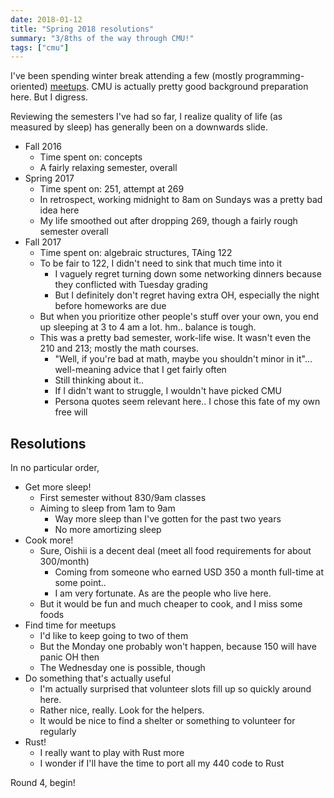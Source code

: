 ```yaml
---
date: 2018-01-12
title: "Spring 2018 resolutions"
summary: "3/8ths of the way through CMU!"
tags: ["cmu"]
---
```


I've been spending winter break attending a few (mostly programming-oriented) [meetups](https://www.meetup.com/cities/us/pa/pittsburgh/). CMU is actually pretty good background preparation here. But I digress.

Reviewing the semesters I've had so far, I realize quality of life (as measured by sleep) has generally been on a downwards slide.

- Fall 2016
	- Time spent on: concepts
	- A fairly relaxing semester, overall
- Spring 2017
	- Time spent on: 251, attempt at 269
	- In retrospect, working midnight to 8am on Sundays was a pretty bad idea here
	- My life smoothed out after dropping 269, though a fairly rough semester overall
- Fall 2017
	- Time spent on: algebraic structures, TAing 122
	- To be fair to 122, I didn't need to sink that much time into it
		- I vaguely regret turning down some networking dinners because they conflicted with Tuesday grading
		- But I definitely don't regret having extra OH, especially the night before homeworks are due
	- But when you prioritize other people's stuff over your own, you end up sleeping at 3 to 4 am a lot. hm.. balance is tough.
	- This was a pretty bad semester, work-life wise. It wasn't even the 210 and 213; mostly the math courses.
		- "Well, if you're bad at math, maybe you shouldn't minor in it"... well-meaning advice that I get fairly often
		- Still thinking about it..
		- If I didn't want to struggle, I wouldn't have picked CMU
		- Persona quotes seem relevant here.. I chose this fate of my own free will

## Resolutions

In no particular order,

- Get more sleep!
	- First semester without 830/9am classes
	- Aiming to sleep from 1am to 9am
		- Way more sleep than I've gotten for the past two years
		- No more amortizing sleep
- Cook more!
	- Sure, Oishii is a decent deal (meet all food requirements for about 300/month)
		- Coming from someone who earned USD 350 a month full-time at some point..
		- I am very fortunate. As are the people who live here.
	- But it would be fun and much cheaper to cook, and I miss some foods
- Find time for meetups
	- I'd like to keep going to two of them
	- But the Monday one probably won't happen, because 150 will have panic OH then
	- The Wednesday one is possible, though
- Do something that's actually useful
	- I'm actually surprised that volunteer slots fill up so quickly around here.
	- Rather nice, really. Look for the helpers.
	- It would be nice to find a shelter or something to volunteer for regularly
- Rust!
	- I really want to play with Rust more
	- I wonder if I'll have the time to port all my 440 code to Rust

Round 4, begin!
